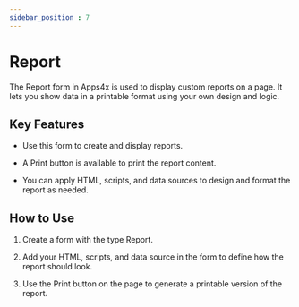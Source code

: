 ```yaml
---
sidebar_position : 7
---
```


# Report

The Report form in Apps4x is used to display custom reports on a page. It lets you show data in a printable format using your own design and logic.

## Key Features

  - Use this form to create and display reports.

  - A Print button is available to print the report content.

  - You can apply HTML, scripts, and data sources to design and format the report as needed.

## How to Use

  1. Create a form with the type Report.

  2. Add your HTML, scripts, and data source in the form to define how the report should look.

  3. Use the Print button on the page to generate a printable version of the report.
